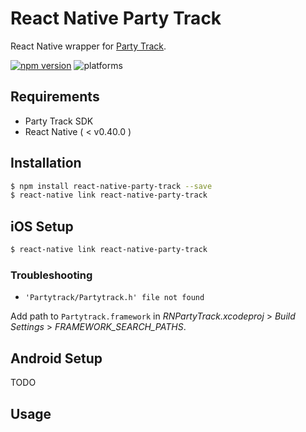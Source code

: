 # React Native Party Track

React Native wrapper for [Party Track](http://partytrack.it/).

[![npm version](https://badge.fury.io/js/react-native-party-track.svg)](https://badge.fury.io/js/react-native-party-track)
![platforms](https://img.shields.io/badge/platforms-Android%20%7C%20iOS-yellowgreen.svg)

## Requirements

- Party Track SDK
- React Native ( < v0.40.0 )

## Installation

```bash
$ npm install react-native-party-track --save
$ react-native link react-native-party-track
```

## iOS Setup

```bash
$ react-native link react-native-party-track
```

### Troubleshooting
- `'Partytrack/Partytrack.h' file not found`

Add path to `Partytrack.framework` in *RNPartyTrack.xcodeproj* > *Build Settings* > *FRAMEWORK_SEARCH_PATHS*.

## Android Setup

TODO

## Usage
